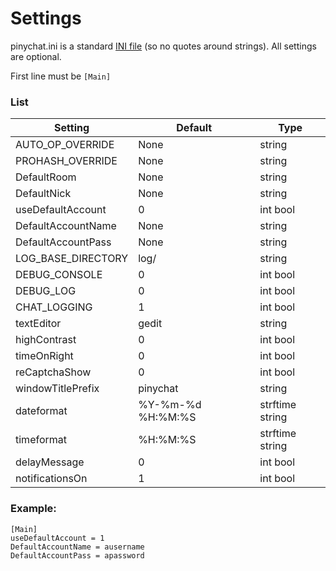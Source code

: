# Settings
pinychat.ini is a standard [INI file](https://en.wikipedia.org/wiki/INI_file\#Example) (so no quotes around strings). All settings are optional.

First line must be `[Main]`

### List

Setting | Default | Type
---|---|----
AUTO_OP_OVERRIDE | None | string
PROHASH_OVERRIDE | None | string
DefaultRoom | None | string
DefaultNick | None | string
useDefaultAccount | 0 | int bool
DefaultAccountName | None | string
DefaultAccountPass | None | string
LOG_BASE_DIRECTORY | log/ | string
DEBUG_CONSOLE | 0 | int bool
DEBUG_LOG | 0 | int bool
CHAT_LOGGING | 1 | int bool
textEditor | gedit | string
highContrast | 0 | int bool
timeOnRight | 0 | int bool
reCaptchaShow | 0 | int bool
windowTitlePrefix | pinychat | string
dateformat | %Y-%m-%d %H:%M:%S | strftime string
timeformat | %H:%M:%S | strftime string
delayMessage | 0 | int bool
notificationsOn | 1 | int bool

### Example:
    [Main]
    useDefaultAccount = 1
    DefaultAccountName = ausername
    DefaultAccountPass = apassword